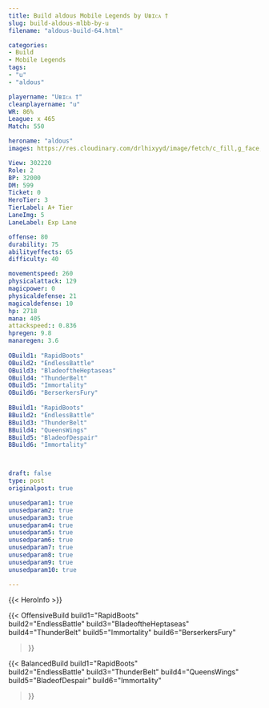```yaml
---
title: Build aldous Mobile Legends by Uʙɪᴄᴀ †
slug: build-aldous-mlbb-by-u
filename: "aldous-build-64.html"

categories: 
- Build 
- Mobile Legends
tags: 
- "u"
- "aldous"

playername: "Uʙɪᴄᴀ †"
cleanplayername: "u"
WR: 86%
League: x 465
Match: 550 

heroname: "aldous"
images: https://res.cloudinary.com/drlhixyyd/image/fetch/c_fill,g_face,f_auto/https://cdn2-build.mobagenie.my.id/p/images/banner/full/aldous.jpg

View: 302220 
Role: 2 
BP: 32000
DM: 599 
Ticket: 0 
HeroTier: 3 
TierLabel: A+ Tier 
LaneImg: 5
LaneLabel: Exp Lane

offense: 80 
durability: 75 
abilityeffects: 65 
difficulty: 40 

movementspeed: 260
physicalattack: 129
magicpower: 0
physicaldefense: 21
magicaldefense: 10
hp: 2718
mana: 405
attackspeed:: 0.836
hpregen: 9.8
manaregen: 3.6
 
OBuild1: "RapidBoots"  
OBuild2: "EndlessBattle" 
OBuild3: "BladeoftheHeptaseas" 
OBuild4: "ThunderBelt" 
OBuild5: "Immortality" 
OBuild6: "BerserkersFury" 
 
BBuild1: "RapidBoots"  
BBuild2: "EndlessBattle" 
BBuild3: "ThunderBelt" 
BBuild4: "QueensWings" 
BBuild5: "BladeofDespair" 
BBuild6: "Immortality"



draft: false
type: post
originalpost: true

unusedparam1: true
unusedparam2: true
unusedparam3: true
unusedparam4: true
unusedparam5: true
unusedparam6: true
unusedparam7: true
unusedparam8: true
unusedparam9: true
unusedparam10: true

---
```


{{< HeroInfo >}} 

{{< OffensiveBuild 
build1="RapidBoots"  
build2="EndlessBattle" 
build3="BladeoftheHeptaseas" 
build4="ThunderBelt" 
build5="Immortality" 
build6="BerserkersFury" 
 >}} 

{{< BalancedBuild 
build1="RapidBoots"  
build2="EndlessBattle" 
build3="ThunderBelt" 
build4="QueensWings" 
build5="BladeofDespair" 
build6="Immortality" 
 >}}

